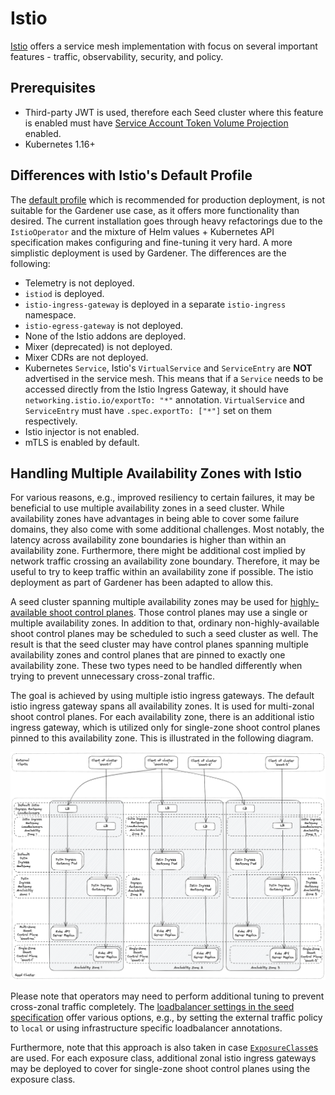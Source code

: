 # Istio

[Istio](https://istio.io) offers a service mesh implementation with focus on several important features - traffic, observability, security, and policy.

## Prerequisites

- Third-party JWT is used, therefore each Seed cluster where this feature is enabled must have [Service Account Token Volume Projection](https://kubernetes.io/docs/tasks/configure-pod-container/configure-service-account/#service-account-token-volume-projection) enabled.
- Kubernetes 1.16+

## Differences with Istio's Default Profile

The [default profile](https://istio.io/docs/setup/additional-setup/config-profiles/) which is recommended for production deployment, is not suitable for the Gardener use case, as it offers more functionality than desired. The current installation goes through heavy refactorings due to the `IstioOperator` and the mixture of Helm values + Kubernetes API specification makes configuring and fine-tuning it very hard. A more simplistic deployment is used by Gardener. The differences are the following:

- Telemetry is not deployed.
- `istiod` is deployed.
- `istio-ingress-gateway` is deployed in a separate `istio-ingress` namespace.
- `istio-egress-gateway` is not deployed.
- None of the Istio addons are deployed.
- Mixer (deprecated) is not deployed.
- Mixer CDRs are not deployed.
- Kubernetes `Service`, Istio's `VirtualService` and `ServiceEntry` are **NOT** advertised in the service mesh. This means that if a `Service` needs to be accessed directly from the Istio Ingress Gateway, it should have `networking.istio.io/exportTo: "*"` annotation. `VirtualService` and `ServiceEntry` must have `.spec.exportTo: ["*"]` set on them respectively.
- Istio injector is not enabled.
- mTLS is enabled by default.

## Handling Multiple Availability Zones with Istio

For various reasons, e.g., improved resiliency to certain failures, it may be beneficial to use multiple availability zones in a seed cluster. While availability zones have advantages in being able to cover some failure domains, they also come with some additional challenges. Most notably, the latency across availability zone boundaries is higher than within an availability zone. Furthermore, there might be additional cost implied by network traffic crossing an availability zone boundary. Therefore, it may be useful to try to keep traffic within an availability zone if possible. The istio deployment as part of Gardener has been adapted to allow this.

A seed cluster spanning multiple availability zones may be used for [highly-available shoot control planes](shoot_high_availability.md). Those control planes may use a single or multiple availability zones. In addition to that, ordinary non-highly-available shoot control planes may be scheduled to such a seed cluster as well. The result is that the seed cluster may have control planes spanning multiple availability zones and control planes that are pinned to exactly one availability zone. These two types need to be handled differently when trying to prevent unnecessary cross-zonal traffic.

The goal is achieved by using multiple istio ingress gateways. The default istio ingress gateway spans all availability zones. It is used for multi-zonal shoot control planes. For each availability zone, there is an additional istio ingress gateway, which is utilized only for single-zone shoot control planes pinned to this availability zone. This is illustrated in the following diagram.

![Multi Availability Zone Handling in Istio](./images/multi-zonal-istio.png)

Please note that operators may need to perform additional tuning to prevent cross-zonal traffic completely. The [loadbalancer settings in the seed specification](seed_settings.md#load-balancer-services) offer various options, e.g., by setting the external traffic policy to `local` or using infrastructure specific loadbalancer annotations.

Furthermore, note that this approach is also taken in case [`ExposureClass`es](exposureclasses.md) are used. For each exposure class, additional zonal istio ingress gateways may be deployed to cover for single-zone shoot control planes using the exposure class.
